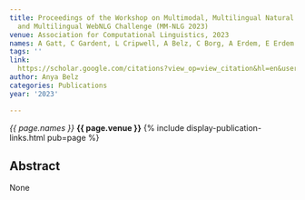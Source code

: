 ```yaml
---
title: Proceedings of the Workshop on Multimodal, Multilingual Natural Language Generation
  and Multilingual WebNLG Challenge (MM-NLG 2023)
venue: Association for Computational Linguistics, 2023
names: A Gatt, C Gardent, L Cripwell, A Belz, C Borg, A Erdem, E Erdem
tags: ''
link: 
  https://scholar.google.com/citations?view_op=view_citation&hl=en&user=trwwiW4AAAAJ&pagesize=100&sortby=pubdate&citation_for_view=trwwiW4AAAAJ:xtoqd-5pKcoC
author: Anya Belz
categories: Publications
year: '2023'

---
```


*{{ page.names }}*
**{{ page.venue }}**
{% include display-publication-links.html pub=page %}
## Abstract

None